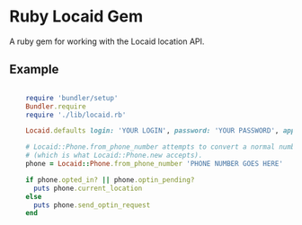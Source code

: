 # Ruby Locaid Gem
A ruby gem for working with the Locaid location API.

## Example

```ruby

    require 'bundler/setup'
    Bundler.require
    require './lib/locaid.rb'

    Locaid.defaults login: 'YOUR LOGIN', password: 'YOUR PASSWORD', application_id: 'YOUR APP ID'

    # Locaid::Phone.from_phone_number attempts to convert a normal number to msisdn 
    # (which is what Locaid::Phone.new accepts).
    phone = Locaid::Phone.from_phone_number 'PHONE NUMBER GOES HERE'

    if phone.opted_in? || phone.optin_pending?
      puts phone.current_location
    else
      puts phone.send_optin_request
    end

```